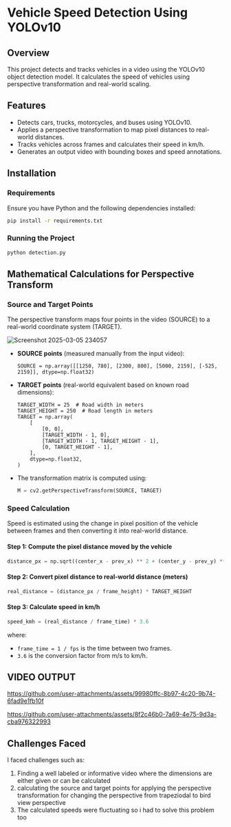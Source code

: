 # Vehicle Speed Detection Using YOLOv10

## Overview
This project detects and tracks vehicles in a video using the YOLOv10 object detection model. It calculates the speed of vehicles using perspective transformation and real-world scaling.

## Features
- Detects cars, trucks, motorcycles, and buses using YOLOv10.
- Applies a perspective transformation to map pixel distances to real-world distances.
- Tracks vehicles across frames and calculates their speed in km/h.
- Generates an output video with bounding boxes and speed annotations.

## Installation
### Requirements
Ensure you have Python and the following dependencies installed:

```bash
pip install -r requirements.txt
```

### Running the Project
```bash
python detection.py
```

## Mathematical Calculations for Perspective Transform
### Source and Target Points
The perspective transform maps four points in the video (SOURCE) to a real-world coordinate system (TARGET).

![Screenshot 2025-03-05 234057](https://github.com/user-attachments/assets/5a3a2b68-192c-4ed6-a1d6-d21462e42e96)

- **SOURCE points** (measured manually from the input video):
  ```
  SOURCE = np.array([[1250, 780], [2300, 800], [5000, 2159], [-525, 2159]], dtype=np.float32)
  ```
- **TARGET points** (real-world equivalent based on known road dimensions):
  ```
  TARGET_WIDTH = 25  # Road width in meters
  TARGET_HEIGHT = 250  # Road length in meters
  TARGET = np.array(
      [
          [0, 0],
          [TARGET_WIDTH - 1, 0],
          [TARGET_WIDTH - 1, TARGET_HEIGHT - 1],
          [0, TARGET_HEIGHT - 1],
      ],
      dtype=np.float32,
  )
  ```
- The transformation matrix is computed using:
  ```python
  M = cv2.getPerspectiveTransform(SOURCE, TARGET)
  ```

### Speed Calculation
Speed is estimated using the change in pixel position of the vehicle between frames and then converting it into real-world distance.

#### Step 1: Compute the pixel distance moved by the vehicle
```python
distance_px = np.sqrt((center_x - prev_x) ** 2 + (center_y - prev_y) ** 2)
```

#### Step 2: Convert pixel distance to real-world distance (meters)
```python
real_distance = (distance_px / frame_height) * TARGET_HEIGHT
```

#### Step 3: Calculate speed in km/h
```python
speed_kmh = (real_distance / frame_time) * 3.6
```
where:
- `frame_time = 1 / fps` is the time between two frames.
- `3.6` is the conversion factor from m/s to km/h.

## VIDEO OUTPUT

https://github.com/user-attachments/assets/99980ffc-8b97-4c20-9b74-6fad9e1fb10f


https://github.com/user-attachments/assets/8f2c46b0-7a69-4e75-9d3a-cba976322993

## Challenges Faced
I faced challenges such as:
1. Finding a well labeled or informative video where the dimensions are either given or can be calculated
2. calculating the source and target points for applying the perspective transformation for changing the perspective from trapeziodal to bird view perspective
3. The calculated speeds were fluctuating so i had to solve this problem too




